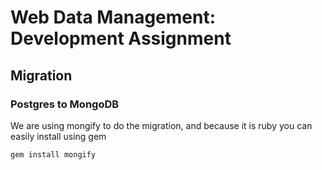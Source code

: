# Web Data Management: Development Assignment


## Migration
### Postgres to MongoDB
We are using mongify to do the migration, and because it is ruby you can easily install using gem
```
gem install mongify
```